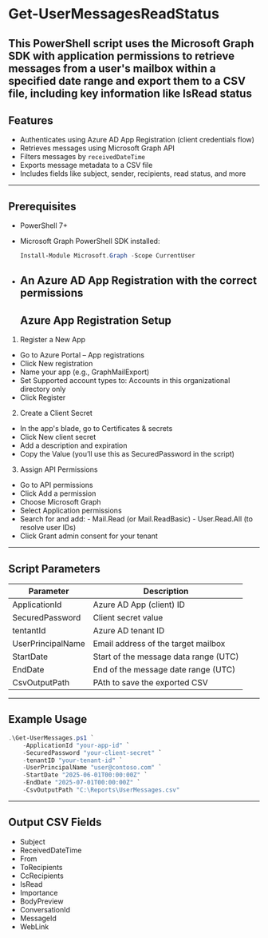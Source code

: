 # Get-UserMessagesReadStatus
 This PowerShell script uses the Microsoft Graph SDK with application permissions to retrieve messages from a user's mailbox within a specified date range and export them to a CSV file, including key information like IsRead status
---

## Features

- Authenticates using Azure AD App Registration (client credentials flow)
- Retrieves messages using Microsoft Graph API
- Filters messages by `receivedDateTime`
- Exports message metadata to a CSV file
- Includes fields like subject, sender, recipients, read status, and more
---

## Prerequisites

- PowerShell 7+
- Microsoft Graph PowerShell SDK installed:
  ```powershell
  Install-Module Microsoft.Graph -Scope CurrentUser
  ```
- An Azure AD App Registration with the correct permissions
  ---

  ## Azure App Registration Setup

1. Register a New App
- Go to Azure Portal – App registrations
- Click New registration
- Name your app (e.g., GraphMailExport)
- Set Supported account types to: Accounts in this organizational directory only
- Click Register
  
2. Create a Client Secret
- In the app's blade, go to Certificates & secrets
- Click New client secret
- Add a description and expiration
- Copy the Value (you’ll use this as SecuredPassword in the script)
  
3. Assign API Permissions
- Go to API permissions
- Click Add a permission
- Choose Microsoft Graph
- Select Application permissions
- Search for and add:
      - Mail.Read (or Mail.ReadBasic)
      - User.Read.All (to resolve user IDs)
- Click Grant admin consent for your tenant
---

## Script Parameters

| Parameter | Description |
| ------------- | ------------- |
| ApplicationId | 	Azure AD App (client) ID |
| SecuredPassword | Client secret value |
| tentantId | Azure AD tenant ID | 
| UserPrincipalName | Email address of the target mailbox | 
| StartDate | Start of the message data range (UTC) | 
| EndDate | End of the message date range (UTC) | 
| CsvOutputPath | PAth to save the exported CSV | 
---
## Example Usage

```powershell
.\Get-UserMessages.ps1 `
    -ApplicationId "your-app-id" `
    -SecuredPassword "your-client-secret" `
    -tenantID "your-tenant-id" `
    -UserPrincipalName "user@contoso.com" `
    -StartDate "2025-06-01T00:00:00Z" `
    -EndDate "2025-07-01T00:00:00Z" `
    -CsvOutputPath "C:\Reports\UserMessages.csv"
```
---

## Output CSV Fields

- Subject
- ReceivedDateTime
- From
- ToRecipients
- CcRecipients
- IsRead
- Importance
- BodyPreview
- ConversationId
- MessageId
- WebLink

